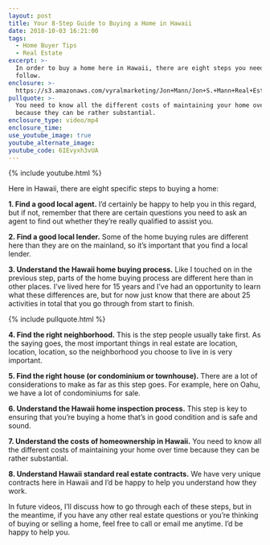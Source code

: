 ```yaml
---
layout: post
title: Your 8-Step Guide to Buying a Home in Hawaii
date: 2018-10-03 16:21:00
tags:
  - Home Buyer Tips
  - Real Estate
excerpt: >-
  In order to buy a home here in Hawaii, there are eight steps you need to
  follow.
enclosure: >-
  https://s3.amazonaws.com/vyralmarketing/Jon+Mann/Jon+S.+Mann+Real+Estate-+How+to+Buy+in+Hawaii.mp4
pullquote: >-
  You need to know all the different costs of maintaining your home over time
  because they can be rather substantial.
enclosure_type: video/mp4
enclosure_time:
use_youtube_image: true
youtube_alternate_image:
youtube_code: 6IEvyxh3vUA
---
```


{% include youtube.html %}

Here in Hawaii, there are eight specific steps to buying a home:

**1. Find a good local agent.** I’d certainly be happy to help you in this regard, but if not, remember that there are certain questions you need to ask an agent to find out whether they’re really qualified to assist you.

**2. Find a good local lender.** Some of the home buying rules are different here than they are on the mainland, so it’s important that you find a local lender.

**3. Understand the Hawaii home buying process.** Like I touched on in the previous step, parts of the home buying process are different here than in other places. I’ve lived here for 15 years and I’ve had an opportunity to learn what these differences are, but for now just know that there are about 25 activities in total that you go through from start to finish.

{% include pullquote.html %}

**4. Find the right neighborhood.** This is the step people usually take first. As the saying goes, the most important things in real estate are location, location, location, so the neighborhood you choose to live in is very important.

**5. Find the right house (or condominium or townhouse).** There are a lot of considerations to make as far as this step goes. For example, here on Oahu, we have a lot of condominiums for sale.

**6. Understand the Hawaii home inspection process.** This step is key to ensuring that you’re buying a home that’s in good condition and is safe and sound.

**7. Understand the costs of homeownership in Hawaii.** You need to know all the different costs of maintaining your home over time because they can be rather substantial.

**8. Understand Hawaii standard real estate contracts.** We have very unique contracts here in Hawaii and I’d be happy to help you understand how they work.

In future videos, I’ll discuss how to go through each of these steps, but in the meantime, if you have any other real estate questions or you’re thinking of buying or selling a home, feel free to call or email me anytime. I’d be happy to help you.